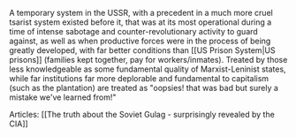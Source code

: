 
A temporary system in the USSR, with a precedent in a much more cruel tsarist system existed before it, that was at its most operational during a time of intense sabotage and counter-revolutionary activity to guard against, as well as when productive forces were in the process of being greatly developed, with far better conditions than [[US Prison System|US prisons]] (families kept together, pay for workers/inmates). Treated by those less knowledgeable as some fundamental quality of Marxist-Leninist states, while far institutions far more deplorable and fundamental to capitalism (such as the plantation) are treated as "oopsies! that was bad but surely a mistake we've learned from!"

Articles:
[[The truth about the Soviet Gulag - surprisingly revealed by the CIA]]